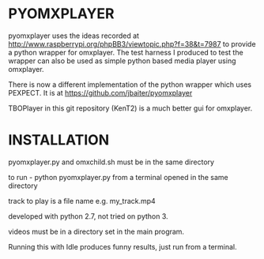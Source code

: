 PYOMXPLAYER
===========

pyomxplayer uses the ideas recorded at http://www.raspberrypi.org/phpBB3/viewtopic.php?f=38&t=7987 to provide a python wrapper for omxplayer. The test harness I produced to test the wrapper can also be used as simple python based media player using omxplayer.

There is now a different implementation of the python wrapper which uses PEXPECT. It is at https://github.com/jbaiter/pyomxplayer

TBOPlayer in this git repository (KenT2) is a much better gui for omxplayer.


INSTALLATION
============

pyomxplayer.py and omxchild.sh must be in the same directory

to run -  python pyomxplayer.py from a terminal opened in the same directory

track to play is a file name e.g. my_track.mp4

developed with python 2.7, not tried on python 3.

videos must be in a directory set in the main program.

Running this with Idle produces funny results, just run from a terminal.